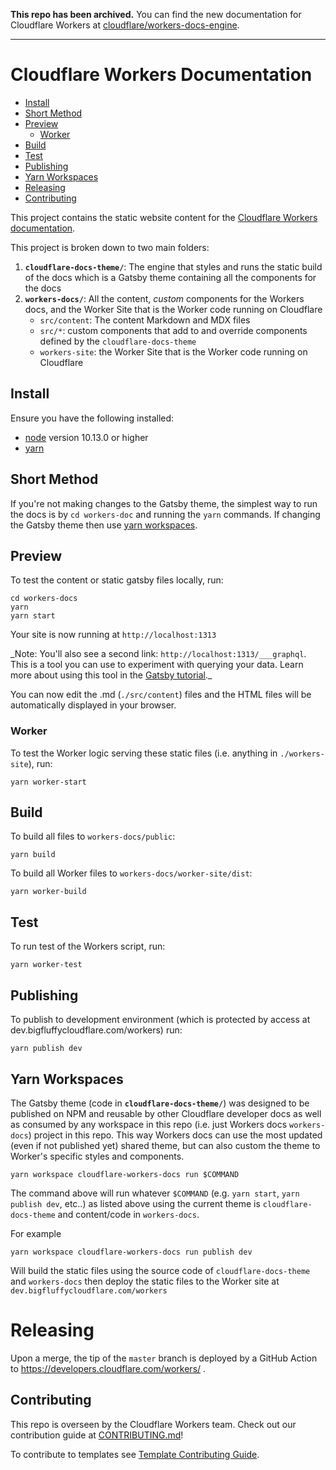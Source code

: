 **This repo has been archived.** You can find the new documentation for Cloudflare Workers at [cloudflare/workers-docs-engine](https://github.com/cloudflare/workers-docs-engine).

---

# Cloudflare Workers Documentation
- [Install](#install)
- [Short Method](#short-method)
- [Preview](#preview)
  - [Worker](#worker)
- [Build](#build)
- [Test](#test)
- [Publishing](#publishing)
- [Yarn Workspaces](#yarn-workspaces)
- [Releasing](#releasing)
- [Contributing](#contributing)

This project contains the static website content for the [Cloudflare Workers documentation](https://developers.cloudflare.com/workers/).

This project is broken down to two main folders:

1.  **`cloudflare-docs-theme/`**: The engine that styles and runs the static build of the docs which is a Gatsby theme containing all the components for the docs
1.  **`workers-docs/`**: All the content, _custom_ components for the Workers docs, and the Worker Site that is the Worker code running on Cloudflare
    - `src/content`: The content Markdown and MDX files
    - `src/*`: custom components that add to and override components defined by the `cloudflare-docs-theme`
    - `workers-site`: the Worker Site that is the Worker code running on Cloudflare

## Install

Ensure you have the following installed:

- [node](https://nodejs.org/en/download/) version 10.13.0 or higher
- [yarn](https://classic.yarnpkg.com/en/docs/getting-started)

## Short Method

If you're not making changes to the Gatsby theme, the simplest way to run the docs is by `cd workers-doc` and running the `yarn` commands. If changing the Gatsby theme then use [yarn workspaces](#yarn-workspaces).

## Preview

To test the content or static gatsby files locally, run:

```
cd workers-docs
yarn
yarn start
```

Your site is now running at `http://localhost:1313`

\_Note: You'll also see a second link: `http://localhost:1313/___graphql`. This is a tool you can use to experiment with querying your data. Learn more about using this tool in the [Gatsby tutorial](https://www.gatsbyjs.org/tutorial/part-five/#introducing-graphiql).\_

You can now edit the .md (`./src/content`) files and the HTML files will be automatically displayed in your browser.

### Worker

To test the Worker logic serving these static files (i.e. anything in `./workers-site`), run:

```
yarn worker-start
```

## Build

To build all files to `workers-docs/public`:

```
yarn build
```

To build all Worker files to `workers-docs/worker-site/dist`:

```
yarn worker-build
```

## Test

To run test of the Workers script, run:

```
yarn worker-test
```

## Publishing

To publish to development environment (which is protected by access at dev.bigfluffycloudflare.com/workers) run:

```
yarn publish dev
```

## Yarn Workspaces

The Gatsby theme (code in **`cloudflare-docs-theme/`**) was designed to be published on NPM and reusable by other Cloudflare developer docs as well as consumed by any workspace in this repo (i.e. just Workers docs `workers-docs`) project in this repo. This way Workers docs can use the most updated (even if not published yet) shared theme, but can also custom the theme to Worker's specific styles and components.

```
yarn workspace cloudflare-workers-docs run $COMMAND
```

The command above will run whatever `$COMMAND` (e.g. `yarn start`, `yarn publish dev`, etc..) as listed above using the current theme is `cloudflare-docs-theme` and content/code in `workers-docs`.

For example

```
yarn workspace cloudflare-workers-docs run publish dev
```

Will build the static files using the source code of `cloudflare-docs-theme` and `workers-docs` then deploy the static files to the Worker site at `dev.bigfluffycloudflare.com/workers`

# Releasing

Upon a merge, the tip of the `master` branch is deployed by a GitHub Action to https://developers.cloudflare.com/workers/ . 

## Contributing

This repo is overseen by the Cloudflare Workers team. Check out our contribution guide at [CONTRIBUTING.md](/CONTRIBUTING.md)!

To contribute to templates see [Template Contributing Guide](https://github.com/cloudflare/template-registry/blob/master/CONTRIBUTING.md).
